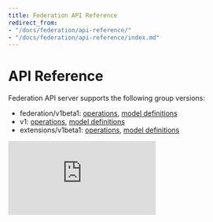 ```yaml
---
title: Federation API Reference
redirect_from:
- "/docs/federation/api-reference/"
- "/docs/federation/api-reference/index.md"
---
```

# API Reference

Federation API server supports the following group versions:

* federation/v1beta1: [operations](https://htmlpreview.github.io/?https://github.com/kubernetes/kubernetes/blob/HEAD/federation/docs/api-reference/federation/v1beta1/operations.html), [model definitions](https://htmlpreview.github.io/?https://github.com/kubernetes/kubernetes/blob/HEAD/federation/docs/api-reference/federation/v1beta1/definitions.html)
* v1: [operations](https://htmlpreview.github.io/?https://github.com/kubernetes/kubernetes/blob/HEAD/federation/docs/api-reference/v1/operations.html), [model definitions](https://htmlpreview.github.io/?https://github.com/kubernetes/kubernetes/blob/HEAD/federation/docs/api-reference/v1/definitions.html)
* extensions/v1beta1: [operations](https://htmlpreview.github.io/?https://github.com/kubernetes/kubernetes/blob/HEAD/federation/docs/api-reference/extensions/v1beta1/operations.html), [model definitions](https://htmlpreview.github.io/?https://github.com/kubernetes/kubernetes/blob/HEAD/federation/docs/api-reference/extensions/v1beta1/definitions.html)



[![Analytics](https://kubernetes-site.appspot.com/UA-36037335-10/GitHub/federation/docs/api-reference/README.md?pixel)]()

